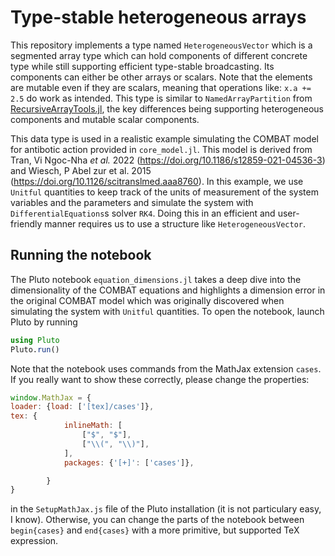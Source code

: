 # Type-stable heterogeneous arrays

This repository implements a type named `HeterogeneousVector` which is a segmented array type which can hold components of different concrete type while still supporting efficient type-stable broadcasting. Its components can either be other arrays or scalars. Note that the elements are mutable even if they are scalars, meaning that operations like: `x.a += 2.5` do work as intended. This type is similar to `NamedArrayPartition` from [RecursiveArrayTools.jl](https://docs.sciml.ai/RecursiveArrayTools), the key differences being supporting heterogeneous components and mutable scalar components.

This data type is used in a realistic example simulating the COMBAT model for antibotic action provided in `core_model.jl`. This model is derived from Tran, Vi Ngoc-Nha _et al._ 2022 (https://doi.org/10.1186/s12859-021-04536-3) and Wiesch, P Abel zur et al. 2015 (https://doi.org/10.1126/scitranslmed.aaa8760). In this example, we use `Unitful` quantities to keep track of the units of measurement of the system variables and the parameters and simulate the system with `DifferentialEquations`s solver `RK4`. Doing this in an efficient and user-friendly manner requires us to use a structure like `HeterogeneousVector`.

## Running the notebook
The Pluto notebook `equation_dimensions.jl` takes a deep dive into the dimensionality of the COMBAT equations and highlights a dimension error in the original COMBAT model which was originally discovered when simulating the system with `Unitful` quantities. To open the notebook, launch Pluto by running
```Julia
using Pluto
Pluto.run()
```

Note that the notebook uses commands from the MathJax extension `cases`. If you really want to show these correctly, please change the properties:
```js
window.MathJax = {
loader: {load: ['[tex]/cases']},
tex: {
            inlineMath: [
                ["$", "$"],
                ["\\(", "\\)"],
            ],
            packages: {'[+]': ['cases']},

        }
}
```
in the `SetupMathJax.js` file of the Pluto installation (it is not particulary easy, I know). Otherwise, you can change the parts of the notebook between `begin{cases}` and `end{cases}` with a more primitive, but supported TeX expression.

